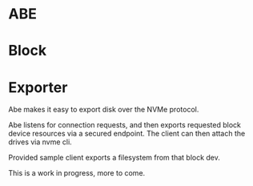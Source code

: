 ABE
===
Block
=====
Exporter
========

Abe makes it easy to export disk over the NVMe protocol.

Abe listens for connection requests, and then exports requested block device
resources via a secured endpoint.  The client can then attach the drives via nvme cli.

Provided sample client exports a filesystem from that block dev.

This is a work in progress, more to come.
